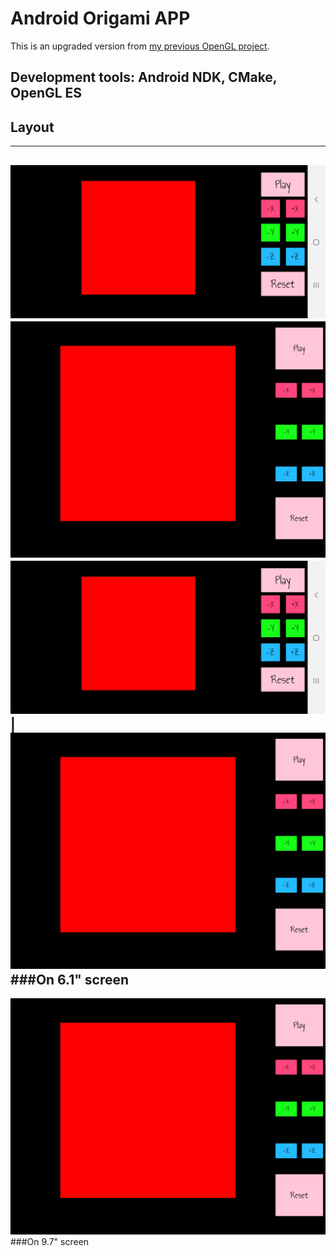 # Android Origami APP  
This is an upgraded version from [my previous OpenGL project](https://github.com/ElektrischesSchaf/Origami_Heart).  

## Development tools: Android NDK, CMake, OpenGL ES  

## Layout  
---
<img src="/screenshots/Samsung_S9_Plus.jpg"><img src="/screenshots/Asus_ZenPad_3S_10.jpg">
![S9_plus](/screenshots/Samsung_S9_Plus.jpg) | ![ZenPad_3S_10](/screenshots/Asus_ZenPad_3S_10.jpg)
###On 6.1" screen
---
![ZenPad_3S_10](/screenshots/Asus_ZenPad_3S_10.jpg)
###On 9.7" screen